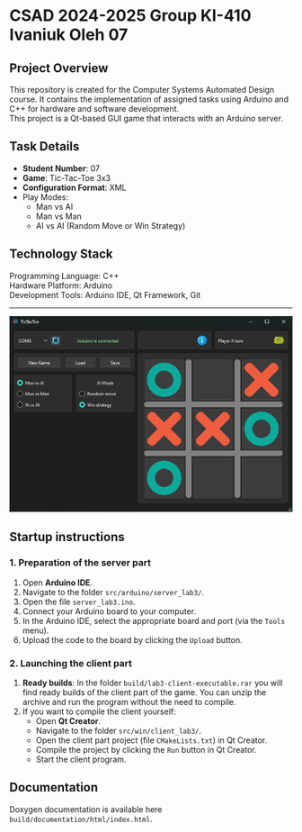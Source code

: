 # CSAD 2024-2025 Group KI-410 Ivaniuk Oleh 07

## Project Overview
This repository is created for the Computer Systems Automated Design course. It contains the implementation of assigned tasks using Arduino and C++ for hardware and software development.  
This project is a Qt-based GUI game that interacts with an Arduino server.


## Task Details
- **Student Number**: 07
- **Game**: Tic-Tac-Toe 3x3
- **Configuration Format**: XML
- Play Modes:
	- Man vs AI
	- Man vs Man
	- AI vs AI (Random Move or Win Strategy)

## Technology Stack
Programming Language: C++  
Hardware Platform: Arduino  
Development Tools: Arduino IDE, Qt Framework, Git

---

![app_preview.png](media/app_preview.png)

## Startup instructions

### 1. Preparation of the server part

1. Open **Arduino IDE**.
2. Navigate to the folder `src/arduino/server_lab3/`.
3. Open the file `server_lab3.ino`.
4. Connect your Arduino board to your computer.
5. In the Arduino IDE, select the appropriate board and port (via the `Tools` menu).
6. Upload the code to the board by clicking the `Upload` button.

### 2. Launching the client part

1. **Ready builds**: In the folder `build/lab3-client-executable.rar` you will find ready builds of the client part of the game. You can unzip the archive and run the program without the need to compile.
2. If you want to compile the client yourself:
   - Open **Qt Creator**.
   - Navigate to the folder `src/win/client_lab3/`.
   - Open the client part project (file `CMakeLists.txt`) in Qt Creator.
   - Compile the project by clicking the `Run` button in Qt Creator.
   - Start the client program.


## Documentation

Doxygen documentation is available here `build/documentation/html/index.html`.
